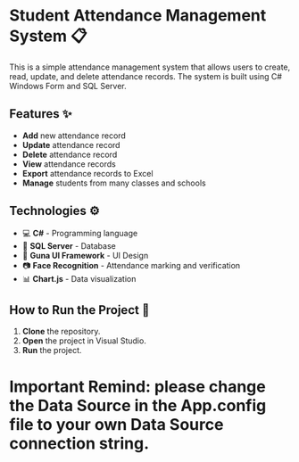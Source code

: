 # Student Attendance Management System :clipboard:
This is a simple attendance management system that allows users to create, read, update, and delete attendance records. The system is built using C# Windows Form and SQL Server.

## Features :sparkles:
- **Add** new attendance record
- **Update** attendance record
- **Delete** attendance record
- **View** attendance records
- **Export** attendance records to Excel
- **Manage** students from many classes and schools

## Technologies :gear:
- :computer: **C#** - Programming language 
- :floppy_disk: **SQL Server** - Database 
- :art: **Guna UI Framework** - UI Design 
- :camera: **Face Recognition** - Attendance marking and verification
- :bar_chart: **Chart.js** - Data visualization

## How to Run the Project :rocket:
1. **Clone** the repository.
2. **Open** the project in Visual Studio.
3. **Run** the project.

# Important Remind: please change the Data Source in the App.config file to your own Data Source connection string.
```
